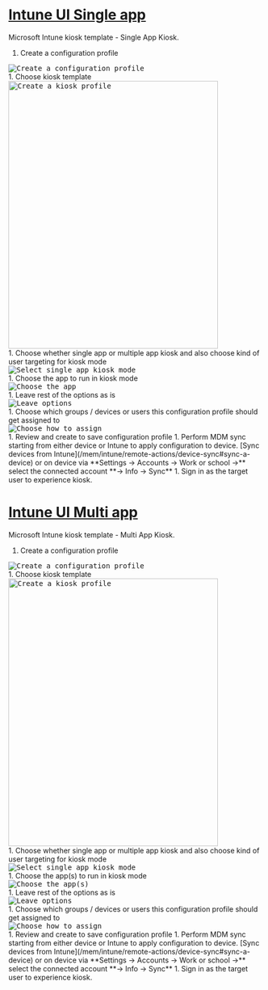# [Intune UI Single app](#tab/uisak)

Microsoft Intune kiosk template - Single App Kiosk.

1. Create a configuration profile <br> 
<kbd>
    <img alt="Create a configuration profile" src="../images/kiosk-steps/kiosk-template-sa-1.png"/>
</kbd>
<br>
1. Choose kiosk template <br> 
<kbd>
    <img alt="Create a kiosk profile" src="../images/kiosk-steps/kiosk-template-sa-2.png" width="415" height="530" />
</kbd>
<br>
1. Choose whether single app or multiple app kiosk and also choose kind of user targeting for kiosk mode <br> 
<kbd>
    <img alt="Select single app kiosk mode" src="../images/kiosk-steps/kiosk-template-sa-3.png"/>
</kbd>
<br>
1. Choose the app to run in kiosk mode <br> 
<kbd>
    <img alt="Choose the app" src="../images/kiosk-steps/kiosk-template-sa-4.png"/>
</kbd>
<br>
1. Leave rest of the options as is <br> 
<kbd>
    <img alt="Leave options" src="../images/kiosk-steps/kiosk-template-sa-5.png"/>
</kbd>
<br>
1. Choose which groups / devices or users this configuration profile should get assigned to <br> 
<kbd>
    <img alt="Choose how to assign" src="../images/kiosk-steps/kiosk-template-sa-6.png"/>
</kbd>
<br>
1. Review and create to save configuration profile
1. Perform MDM sync starting from either device or Intune to apply configuration to device. [Sync devices from Intune](/mem/intune/remote-actions/device-sync#sync-a-device) or on device via **Settings -> Accounts -> Work or school ->** select the connected account **-> Info -> Sync**
1. Sign in as the target user to experience kiosk.

# [Intune UI Multi app](#tab/uimak)

Microsoft Intune kiosk template - Multi App Kiosk.

1. Create a configuration profile <br> 
<kbd>
    <img alt="Create a configuration profile" src="../images/kiosk-steps/kiosk-template-sa-1.png"/>
</kbd>
<br>
1. Choose kiosk template <br> 
<kbd>
    <img alt="Create a kiosk profile" src="../images/kiosk-steps/kiosk-template-sa-2.png" width="415" height="530" />
</kbd>
<br>
1. Choose whether single app or multiple app kiosk and also choose kind of user targeting for kiosk mode <br> 
<kbd>
    <img alt="Select single app kiosk mode" src="../images/kiosk-steps/kiosk-template-mak-3.png"/>
</kbd>
<br>
1. Choose the app(s) to run in kiosk mode <br> 
<kbd>
    <img alt="Choose the app(s)" src="../images/kiosk-steps/kiosk-template-mak-4.png"/>
</kbd>
<br>
1. Leave rest of the options as is <br> 
<kbd>
    <img alt="Leave options" src="../images/kiosk-steps/kiosk-template-sa-5.png"/>
</kbd>
<br>
1. Choose which groups / devices or users this configuration profile should get assigned to <br> 
<kbd>
    <img alt="Choose how to assign" src="../images/kiosk-steps/kiosk-template-sa-6.png"/>
</kbd>
<br>
1. Review and create to save configuration profile
1. Perform MDM sync starting from either device or Intune to apply configuration to device. [Sync devices from Intune](/mem/intune/remote-actions/device-sync#sync-a-device) or on device via **Settings -> Accounts -> Work or school ->** select the connected account **-> Info -> Sync**
1. Sign in as the target user to experience kiosk.